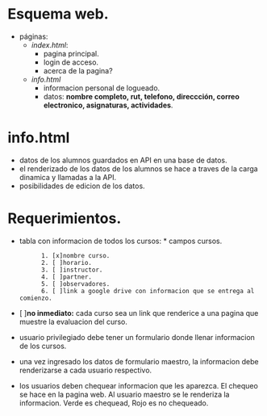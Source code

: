 # Esquema web.

* páginas:
	* *index.html*:
		* pagina principal.
		* login de acceso.
		* acerca de la pagina?
	* *info.html*
		* informacion personal de logueado.
		* datos: **nombre completo, rut, telefono, direccción, correo electronico, asignaturas, actividades**.

# info.html

* datos de los alumnos guardados en API en una base de datos.
* el renderizado de los datos de los alumnos se hace a traves de la carga dinamica y llamadas a la API.
* posibilidades de edicion de los datos.

# Requerimientos.

* tabla con informacion de todos los cursos:
		* campos cursos.

			1. [x]nombre curso.
			2. [ ]horario.
			3. [ ]instructor.
			4. [ ]partner.
			5. [ ]observadores.
			6. [ ]link a google drive con informacion que se entrega al comienzo.  

* [ ]**no inmediato:** cada curso sea un link que renderice a una pagina que muestre la evaluacion del curso.
* usuario privilegiado debe tener un formulario donde llenar informacion de los cursos.
* una vez ingresado los datos de formulario maestro, la informacion debe renderizarse a cada usuario respectivo.
* los usuarios deben chequear informacion que les aparezca. El chequeo se hace en la pagina web. Al usuario maestro se le renderiza la informacion. Verde es chequead, Rojo es no chequeado.
